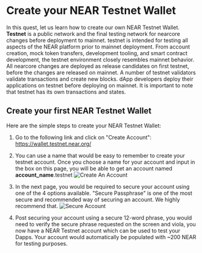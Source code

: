 # Create your NEAR Testnet Wallet

In this quest, let us learn how to create our own NEAR Testnet Wallet. 
**Testnet** is a public network and the final testing network for nearcore changes before deployment to mainnet. testnet is intended for testing all aspects of the NEAR platform prior to mainnet deployment. From account creation, mock token transfers, development tooling, and smart contract development, the testnet environment closely resembles mainnet behavior. 
All nearcore changes are deployed as release candidates on first testnet, before the changes are released on mainnet. A number of testnet validators validate transactions and create new blocks. dApp developers deploy their applications on testnet before deploying on mainnet. It is important to note that testnet has its own transactions and states.

## Create your first NEAR Testnet Wallet
Here are the simple steps to create your NEAR Testnet Wallet:
1. Go to the following link and click on "Create Account":
https://wallet.testnet.near.org/

2. You can use a name that would be easy to remember to create your testnet account. Once you choose a name for your account and input in the box on this page, you will be able to get an account named **account_name**.testnet 
![Create An Account](https://github.com/gyan0890/NEAR_Quest1/blob/main/learn_src/learn_assets/Screenshot%202021-11-09%20at%2011.12.08%20PM.png)

3. In the next page, you would be required to secure your account using one of the 4 options available. "Secure Passphrase" is one of the most secure and recommended way of securing an account. We highly recommend that.
![Secure Account](https://github.com/gyan0890/NEAR_Quest1/blob/main/learn_src/learn_assets/Screenshot%202021-11-09%20at%2011.14.32%20PM.png)

4. Post securing your account using a secure 12-word phrase, you would need to verify the secure phrase requested on the screen and viola, you now have a NEAR Testnet account which can be used to test your Dapps. Your account would automatically be populated with ~200 NEAR for testing purposes.
